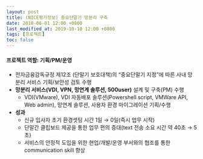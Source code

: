```yaml
---
layout: post
title: (NICE평가정보) 중요단말기 망분리 구축
date: 2018-06-01 12:00 +0800
last_modified_at: 2019-10-10 12:00 +0800
tags: [프로젝트]
toc: false
---
```


#### 프로젝트 역할: 기획/PM/운영

- 전자금융감독규정 제12조 (단말기 보호대책)의 “중요단말기 지정”에 따른 사내 망분리 서비스 기획/보안성 검토 수행
- **망분리 서비스(VDI, VPN, 망연계 솔루션, 500user)** 설계 및 구축(PM) 수행
    + VDI(VMware), VDI 자동배포 솔루션(Powershell script, VMWare API, Web admin), 망연계 솔루션, 사용자 환경 마이그레이션 기획/수행
- **성과**
    + 신규 입사자 초기 환경셋팅 시간 1일 → 0일(즉시 업무 시작)
    + 단말간 클립보드 제공을 통한 업무 편의 증대(text 전송 소요 시간 약 40초 → 5초)
    + 서비스의 안정적 도입을 위한 현업/개발/운영 부서와의 협조를 통한 communication skill 향상
